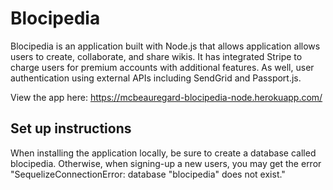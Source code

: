 <h1>Blocipedia</h1>
<p>Blocipedia is an application built with Node.js that allows application allows users to create, collaborate, and share wikis. It has integrated Stripe to charge users for premium accounts with additional features. As well, user authentication using external APIs including SendGrid and Passport.js.</p>

View the app here: https://mcbeauregard-blocipedia-node.herokuapp.com/

<h2>Set up instructions</h2>
<p>When installing the application locally, be sure to create a database called blocipedia. Otherwise, when signing-up a new users, you may get the error "SequelizeConnectionError: database "blocipedia" does not exist."</p>
